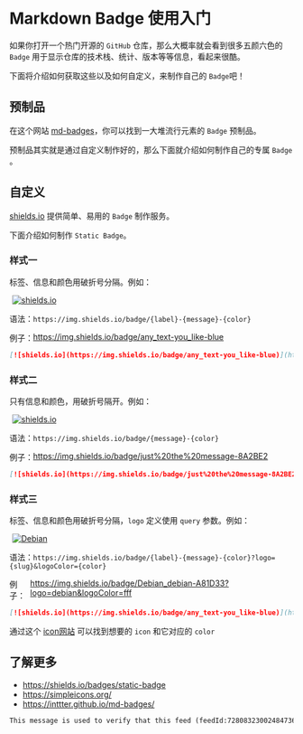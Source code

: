 # Markdown Badge 使用入门

如果你打开一个热门开源的 ``GitHub`` 仓库，那么大概率就会看到很多五颜六色的 ``Badge`` 用于显示仓库的技术栈、统计、版本等等信息，看起来很酷。

下面将介绍如何获取这些以及如何自定义，来制作自己的 ``Badge``吧！

## 预制品

在这个网站 [md-badges](https://inttter.github.io/md-badges/)，你可以找到一大堆流行元素的 ``Badge`` 预制品。

预制品其实就是通过自定义制作好的，那么下面就介绍如何制作自己的专属 ``Badge`` 。

## 自定义

[shields.io](https://shields.io/badges) 提供简单、易用的 ``Badge`` 制作服务。

下面介绍如何制作 ``Static Badge``。

### 样式一

标签、信息和颜色用破折号分隔。例如：

[![shields.io](https://img.shields.io/badge/any_text-you_like-blue)](https://shields.io/badges)

语法：``https://img.shields.io/badge/{label}-{message}-{color}``

例子：<https://img.shields.io/badge/any_text-you_like-blue>

```md
[![shields.io](https://img.shields.io/badge/any_text-you_like-blue)](https://shields.io/badges)
```

### 样式二

只有信息和颜色，用破折号隔开。例如：

[![shields.io](https://img.shields.io/badge/just%20the%20message-8A2BE2)](https://shields.io/badges)

语法：``https://img.shields.io/badge/{message}-{color}``

例子：<https://img.shields.io/badge/just%20the%20message-8A2BE2>

```md
[![shields.io](https://img.shields.io/badge/just%20the%20message-8A2BE2)](https://shields.io/badges)
```

### 样式三

标签、信息和颜色用破折号分隔，``logo`` 定义使用 ``query`` 参数。例如：

[![Debian](https://img.shields.io/badge/Debian-debian-A81D33?logo=debian&logoColor=fff)](https://shields.io/badges)

语法：``https://img.shields.io/badge/{label}-{message}-{color}?logo={slug}&logoColor={color}``

例子：<https://img.shields.io/badge/Debian_debian-A81D33?logo=debian&logoColor=fff>

```md
[![shields.io](https://img.shields.io/badge/any_text-you_like-blue)](https://shields.io/badges)
```

通过这个 [icon网站](https://simpleicons.org/) 可以找到想要的 ``icon`` 和它对应的 ``color``

## 了解更多

- <https://shields.io/badges/static-badge>
- <https://simpleicons.org/>
- <https://inttter.github.io/md-badges/>

```md
This message is used to verify that this feed (feedId:72808323002484736) belongs to me (userId:68270158418253824). Join me in enjoying the next generation information browser https://follow.is.
```

<style module>
  p:has(a):not(:has(code)) {
    display: flex;
  }
  a:has(img) {
    margin-left: 5px;
  }
</style>
